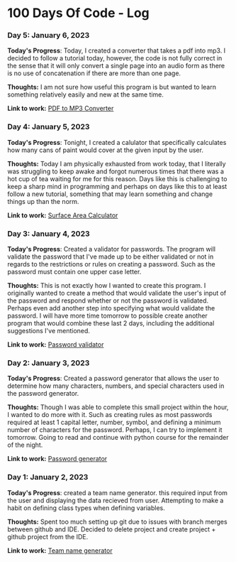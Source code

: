 # 100 Days Of Code - Log


### Day 5: January 6, 2023

**Today's Progress**: Today, I created a converter that takes a pdf into mp3. I decided to follow a tutorial today, however, the code is not fully correct in the sense that it will only convert a single page into an audio form as there is no use of concatenation if there are more than one page.

**Thoughts:** I am not sure how useful this program is but wanted to learn something relatively easily and new at the same time.

**Link to work:** [PDF to MP3 Converter](https://github.com/Sara-Pak/100-days-of-Python/blob/master/day5-pdf-to-audio-file-converter.py)

### Day 4: January 5, 2023

**Today's Progress**: Tonight,  I created a calulator that specifically calculates how many cans of paint would cover at the given input by the user. 

**Thoughts:** Today I am physically exhausted from work today, that I literally was struggling to keep awake and forgot numerous times that there was a hot cup of tea waiting for me for this reason. Days like this is challenging to keep a sharp mind in programming and perhaps on days like this to at least follow a new tutorial, something that may learn something and change things up than the norm. 

**Link to work:** [Surface Area Calculator](https://github.com/Sara-Pak/100-days-of-Python/blob/master/day4-calculator.py)

### Day 3: January 4, 2023

**Today's Progress**: Created a validator for passwords. The program will validate the password that I've made up to be either validated or not in regards to the restrictions or rules on creating a password. Such as the password must contain one upper case letter.

**Thoughts:** This is not exactly how I wanted to create this program. I originally wanted to create a method that would validate the user's input of the password and respond whether or not the password is validated. Perhaps even add another step into specifying what would validate the password. I will have more time tomorrow to possible create another program that would combine these last 2 days, including the additional suggestions I've mentioned.

**Link to work:** [Password validator](https://github.com/Sara-Pak/100-days-of-Python/blob/master/day3-password-validation.py)

### Day 2: January 3, 2023

**Today's Progress**: Created a password generator that allows the user to determine how many characters, numbers, and special characters used in the password generator.

**Thoughts:** Though I was able to complete this small project within the hour, I wanted to do more with it. Such as creating rules as most passwords required at least 1 capital letter, number, symbol, and defining a minimum number of characters for the password. Perhaps, I can try to implement it tomorrow. Going to read and continue with python course for the remainder of the night.

**Link to work:** [Password generator](https://github.com/Sara-Pak/100-days-of-Python/blob/master/day2-password-generator.py)

### Day 1: January 2, 2023

**Today's Progress**: created a team name generator. this required input from the user and displaying the data recieved from user. Attempting to make a habit on defining class types when defining variables.

**Thoughts:** Spent too much setting up git due to issues with branch merges between github and IDE. Decided to delete project and create project + github project from the IDE.

**Link to work:** [Team name generator](https://github.com/Sara-Pak/100-days-of-Python/blob/master/team-name-generator.py)
